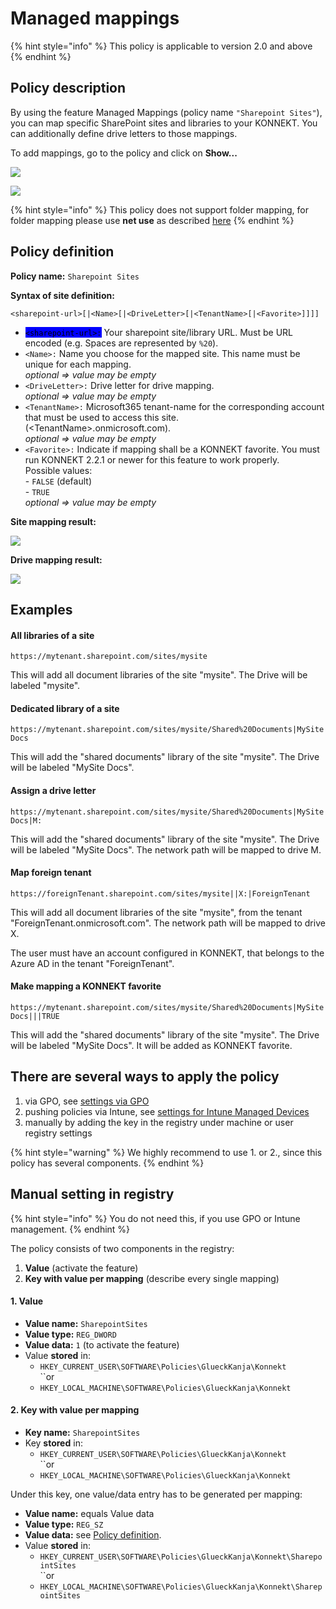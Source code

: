 # Managed mappings

{% hint style="info" %}
This policy is applicable to version 2.0 and above
{% endhint %}

## Policy description

By using the feature Managed Mappings (policy name `"Sharepoint Sites"`), you can map specific SharePoint sites and libraries to your KONNEKT. You can additionally define drive letters to those mappings.

To add mappings, go to the policy and click on **Show...**

![](<../../.gitbook/assets/2021-08-18 09\_44\_27-192.168.2.50 - Remote Desktop Connection.png>)

![](<../../.gitbook/assets/2022-08-19 11\_17\_20-LabServer ‎- Remotedesktop.png>)

{% hint style="info" %}
This policy does not support folder mapping, for folder mapping please use **net use**  as described [here](assign-drive-letters.md#assign-drive-letters-to-other-folders-using-net-use)
{% endhint %}

## **Policy definition**

**Policy name:** `Sharepoint Sites`&#x20;

**Syntax of site definition:**&#x20;

```
<sharepoint-url>[|<Name>[|<DriveLetter>[|<TenantName>[|<Favorite>]]]]
```

* <mark style="background-color:blue;">`<sharepoint-url>:`</mark> Your sharepoint site/library URL. Must be URL encoded (e.g. Spaces are represented by `%20`).
* `<Name>:` Name you choose for the mapped site. This name must be unique for each mapping.\
  _optional => value may be empty_
* `<DriveLetter>:` Drive letter for drive mapping.\
  _optional => value may be empty_
* `<TenantName>:` Microsoft365 tenant-name for the corresponding account that must be used to access this site. (\<TenantName>.onmicrosoft.com).\
  _optional => value may be empty_
* `<Favorite>:` Indicate if mapping shall be a KONNEKT favorite. You must run KONNEKT 2.2.1 or newer for this feature to work properly.\
  Possible values:\
  \- `FALSE` (default)\
  \- `TRUE`\
  _optional => value may be empty_

**Site mapping result:**

![](<../../.gitbook/assets/2021-08-19 10\_10\_40-192.168.2.50 - Remote Desktop Connection (2).png>)

**Drive mapping result:**

![](<../../.gitbook/assets/2021-08-19 10\_20\_06-192.168.2.50 - Remote Desktop Connection.png>)

## **Examples**

#### All libraries of a site

`https://mytenant.sharepoint.com/sites/mysite`

This will add all document libraries of the site "mysite". The Drive will be labeled "mysite".

#### Dedicated library of a site

`https://mytenant.sharepoint.com/sites/mysite/Shared%20Documents|MySite Docs`

This will add the "shared documents" library of the site "mysite". The Drive will be labeled "MySite Docs".

#### Assign a drive letter

`https://mytenant.sharepoint.com/sites/mysite/Shared%20Documents|MySite Docs|M:`&#x20;

This will add the "shared documents" library of the site "mysite". The Drive will be labeled "MySite Docs". The network path will be mapped to drive M.

#### Map foreign tenant

`https://foreignTenant.sharepoint.com/sites/mysite||X:|ForeignTenant`

This will add all document libraries of the site "mysite", from the tenant "ForeignTenant.onmicrosoft.com". The network path will be mapped to drive X.&#x20;

The user must have an account configured in KONNEKT, that belongs to the Azure AD in the tenant "ForeignTenant".

#### Make mapping a KONNEKT favorite

`https://mytenant.sharepoint.com/sites/mysite/Shared%20Documents|MySite Docs|||TRUE`

This will add the "shared documents" library of the site "mysite". The Drive will be labeled "MySite Docs". It will be added as KONNEKT favorite.

## **There are several ways to apply the policy**

1. via GPO, see [settings via GPO](../management-options/settings-via-gpo.md)
2. pushing policies via Intune, see [settings for Intune Managed Devices](../management-options/setting-for-intune-managed-devices-1/)
3. manually by adding the key in the registry under machine or user registry settings

{% hint style="warning" %}
We highly recommend to use 1. or 2., since this policy has several components.
{% endhint %}

## Manual setting in registry

{% hint style="info" %}
You do not need this, if you use GPO or Intune management.
{% endhint %}

The policy consists of two components in the registry:

1. **Value** (activate the feature)
2. **Key with value per mapping** (describe every single mapping)

#### **1. Value**

* **Value name:** `SharepointSites`
* **Value type:** `REG_DWORD`
* **Value data:** `1` (to activate the feature)
* Value **stored** in:
  * `HKEY_CURRENT_USER\SOFTWARE\Policies\GlueckKanja\Konnekt`\
    ``or
  * `HKEY_LOCAL_MACHINE\SOFTWARE\Policies\GlueckKanja\Konnekt`

#### **2. Key with value per mapping**

* **Key name:** `SharepointSites`
* Key **stored** in:
  * `HKEY_CURRENT_USER\SOFTWARE\Policies\GlueckKanja\Konnekt`\
    ``or
  * `HKEY_LOCAL_MACHINE\SOFTWARE\Policies\GlueckKanja\Konnekt`

Under this key, one value/data entry has to be generated per mapping:

* **Value name:** equals Value data
* **Value type:** `REG_SZ`
* **Value data:** see [Policy definition](administrative-mappings.md#policy-definition).
* Value **stored** in:
  * `HKEY_CURRENT_USER\SOFTWARE\Policies\GlueckKanja\Konnekt\SharepointSites`\
    ``or
  * `HKEY_LOCAL_MACHINE\SOFTWARE\Policies\GlueckKanja\Konnekt\SharepointSites`
